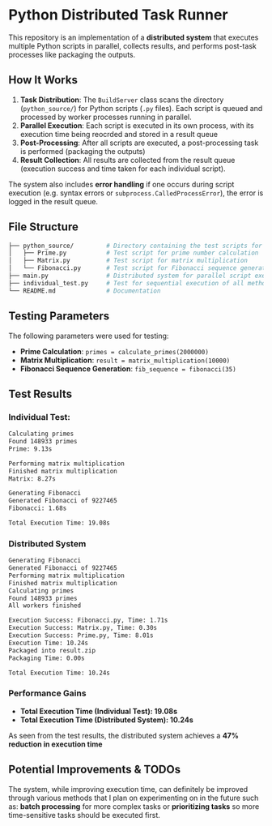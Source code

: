 # Python Distributed Task Runner

This repository is an implementation of a **distributed system** that executes multiple Python scripts in parallel, collects results, and performs post-task processes like packaging the outputs.

## How It Works
1. **Task Distribution**: The ``BuildServer`` class scans the directory (``python_source/``) for Python scripts (``.py`` files). Each script is queued and processed by worker processes running in parallel.
2. **Parallel Execution**: Each script is executed in its own process, with its execution time being reocrded and stored in a result queue
3. **Post-Processing**: After all scripts are executed, a post-processing task is performed (packaging the outputs)
4. **Result Collection**: All results are collected from the result queue (execution success and time taken for each individual script).

The system also includes **error handling** if one occurs during script execution (e.g. syntax errors or ``subprocess.CalledProcessError``), the error is logged in the result queue. 

## File Structure
```bash
├── python_source/         # Directory containing the test scripts for distributed execution
│   ├── Prime.py           # Test script for prime number calculation
│   ├── Matrix.py          # Test script for matrix multiplication
│   └── Fibonacci.py       # Test script for Fibonacci sequence generation  
├── main.py                # Distributed system for parallel script execution
├── individual_test.py     # Test for sequential execution of all methods in the source folder
└── README.md              # Documentation
```

## Testing Parameters
The following parameters were used for testing:
- **Prime Calculation**: ```primes = calculate_primes(2000000)```
- **Matrix Multiplication**: ```result = matrix_multiplication(10000)```
- **Fibonacci Sequence Generation**: ```fib_sequence = fibonacci(35)```

## Test Results
### Individual Test:
```bash
Calculating primes
Found 148933 primes
Prime: 9.13s

Performing matrix multiplication
Finished matrix multiplication
Matrix: 8.27s

Generating Fibonacci
Generated Fibonacci of 9227465
Fibonacci: 1.68s

Total Execution Time: 19.08s
```

### Distributed System
```bash
Generating Fibonacci
Generated Fibonacci of 9227465
Performing matrix multiplication
Finished matrix multiplication
Calculating primes
Found 148933 primes
All workers finished

Execution Success: Fibonacci.py, Time: 1.71s
Execution Success: Matrix.py, Time: 0.30s
Execution Success: Prime.py, Time: 8.01s
Execution Time: 10.24s
Packaged into result.zip
Packaging Time: 0.00s

Total Execution Time: 10.24s
```

### Performance Gains
- **Total Execution Time (Individual Test): 19.08s**
- **Total Execution Time (Distributed System): 10.24s**

As seen from the test results, the distributed system achieves a **47% reduction in execution time**

## Potential Improvements & TODOs
The system, while improving execution time, can definitely be improved through various methods that I plan on experimenting on in the future such as:
**batch processing** for more complex tasks or **prioritizing tasks** so more time-sensitive tasks should be executed first.
